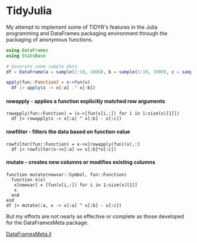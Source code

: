 # TidyJulia
My attempt to implement some of TIDYR's features in the Julia programming and DataFrames packaging environment through the packaging of anonymous functions.

```julia
using DataFrames
using StatsBase

# Generate some sample data
df = DataFrame(a = sample(1:10, 1000), b = sample(1:10, 1000), c = sample(1:10, 1000))

apply(fun::Function) = x->fun(x)
  df |> apply(x -> x[:a] .^ x[:b])
```
#### rowapply - applies a function explicitly matched row arguments
```
rowapply(fun::Function) = (x->[fun(x[i,:]) for i in 1:size(x)[1]])
  df |> rowapply(x -> x[:a] ^ x[:b] - x[:c])
```
#### rowfilter - filters the data based on function value
```
rowfilter(fun::Function) = x->x[rowapply(fun)(x),:]
  df |> rowfilter(x->x[:a] == x[:b]*x[:c])
```
#### mutate - creates new columns or modifies existing columns
```
function mutate(newvar::Symbol, fun::Function)
  function λ(x)
   x[newvar] = [fun(x[i,:]) for i in 1:size(x)[1]]
   x
  end
end
df |> mutate(:a, x -> x[:a] ^ x[:b] - x[:c]) 
```

But my efforts are not nearly as effective or complete as those developed for the DataFramesMeta package.

[DataFramesMeta.jl](https://github.com/JuliaData/DataFramesMeta.jl)
